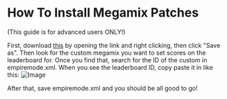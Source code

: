 # How To Install Megamix Patches

(This guide is for advanced users ONLY!)

First, download [this](https://raw.githubusercontent.com/Crafty-The-Fox/djh-ledaerboard-patches/main/Patches/megamix%20patch.xml "this") by opening the link and right clicking, then click "Save as". Then look for the custom megamix you want to set scores on the leaderboard for. Once you find that, search for the ID of the custom in empiremode.xml. When you see the leaderboard ID, copy paste it in like this: ![Image](https://github.com/Crafty-The-Fox/djh-ledaerboard-patches/blob/main/Guides/images/leaderbaord%20megamix.JPG?raw=true)

After that, save empiremode.xml and you should be all good to go!
